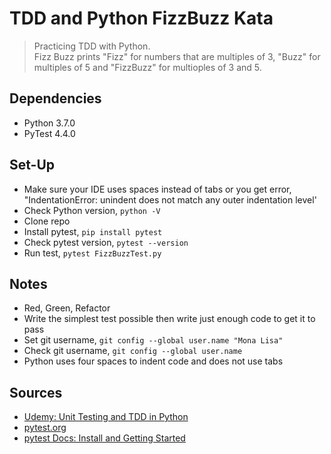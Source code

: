 # TDD and Python FizzBuzz Kata

>Practicing TDD with Python.  
>Fizz Buzz prints "Fizz" for numbers that are multiples of 3, "Buzz" for multiples of 5 and "FizzBuzz" for multioples of 3 and 5.

## Dependencies

- Python 3.7.0
- PyTest 4.4.0
  

## Set-Up

- Make sure your IDE uses spaces instead of tabs or you get error, "IndentationError: unindent does not match any outer indentation level'
- Check Python version, `python -V`
- Clone repo
- Install pytest, `pip install pytest`
- Check pytest version, `pytest --version`
- Run test, `pytest FizzBuzzTest.py`

## Notes

- Red, Green, Refactor
- Write the simplest test possible then write just enough code to get it to pass
- Set git username, `git config --global user.name "Mona Lisa"`
- Check git username, `git config --global user.name`
- Python uses four spaces to indent code and does not use tabs


## Sources

- [Udemy: Unit Testing and TDD in Python](https://www.udemy.com/unit-testing-and-tdd-in-python/)
- [pytest.org](https://docs.pytest.org)
- [pytest Docs: Install and Getting Started](https://docs.pytest.org/en/3.0.0/getting-started.html)

